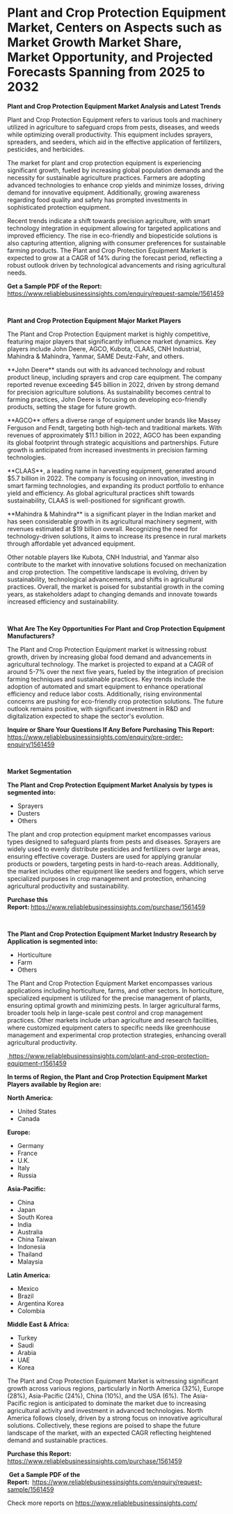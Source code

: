 <p><h1>Plant and Crop Protection Equipment Market, Centers on Aspects such as Market Growth Market Share, Market Opportunity, and Projected Forecasts Spanning from 2025 to 2032</h1></p><p><strong>Plant and Crop Protection Equipment Market Analysis and Latest Trends</strong></p>
<p><p>Plant and Crop Protection Equipment refers to various tools and machinery utilized in agriculture to safeguard crops from pests, diseases, and weeds while optimizing overall productivity. This equipment includes sprayers, spreaders, and seeders, which aid in the effective application of fertilizers, pesticides, and herbicides.</p><p>The market for plant and crop protection equipment is experiencing significant growth, fueled by increasing global population demands and the necessity for sustainable agriculture practices. Farmers are adopting advanced technologies to enhance crop yields and minimize losses, driving demand for innovative equipment. Additionally, growing awareness regarding food quality and safety has prompted investments in sophisticated protection equipment.</p><p>Recent trends indicate a shift towards precision agriculture, with smart technology integration in equipment allowing for targeted applications and improved efficiency. The rise in eco-friendly and biopesticide solutions is also capturing attention, aligning with consumer preferences for sustainable farming products. The Plant and Crop Protection Equipment Market is expected to grow at a CAGR of 14% during the forecast period, reflecting a robust outlook driven by technological advancements and rising agricultural needs.</p></p>
<p><strong>Get a Sample PDF of the Report:&nbsp;</strong> <a href="https://www.reliablebusinessinsights.com/enquiry/request-sample/1561459?utm_campaign=2255&utm_medium=2&utm_source=Github&utm_content=ia&utm_term=25022025&utm_id=plant-and-crop-protection-equipment">https://www.reliablebusinessinsights.com/enquiry/request-sample/1561459</a></p>
<p>&nbsp;</p>
<p><strong>Plant and Crop Protection Equipment Major Market Players</strong></p>
<p><p>The Plant and Crop Protection Equipment market is highly competitive, featuring major players that significantly influence market dynamics. Key players include John Deere, AGCO, Kubota, CLAAS, CNH Industrial, Mahindra & Mahindra, Yanmar, SAME Deutz-Fahr, and others.</p><p>**John Deere** stands out with its advanced technology and robust product lineup, including sprayers and crop care equipment. The company reported revenue exceeding $45 billion in 2022, driven by strong demand for precision agriculture solutions. As sustainability becomes central to farming practices, John Deere is focusing on developing eco-friendly products, setting the stage for future growth.</p><p>**AGCO** offers a diverse range of equipment under brands like Massey Ferguson and Fendt, targeting both high-tech and traditional markets. With revenues of approximately $11.1 billion in 2022, AGCO has been expanding its global footprint through strategic acquisitions and partnerships. Future growth is anticipated from increased investments in precision farming technologies.</p><p>**CLAAS**, a leading name in harvesting equipment, generated around $5.7 billion in 2022. The company is focusing on innovation, investing in smart farming technologies, and expanding its product portfolio to enhance yield and efficiency. As global agricultural practices shift towards sustainability, CLAAS is well-positioned for significant growth.</p><p>**Mahindra & Mahindra** is a significant player in the Indian market and has seen considerable growth in its agricultural machinery segment, with revenues estimated at $19 billion overall. Recognizing the need for technology-driven solutions, it aims to increase its presence in rural markets through affordable yet advanced equipment.</p><p>Other notable players like Kubota, CNH Industrial, and Yanmar also contribute to the market with innovative solutions focused on mechanization and crop protection. The competitive landscape is evolving, driven by sustainability, technological advancements, and shifts in agricultural practices. Overall, the market is poised for substantial growth in the coming years, as stakeholders adapt to changing demands and innovate towards increased efficiency and sustainability.</p></p>
<p>&nbsp;</p>
<p><strong>What Are The Key Opportunities For Plant and Crop Protection Equipment Manufacturers?</strong></p>
<p><p>The Plant and Crop Protection Equipment market is witnessing robust growth, driven by increasing global food demand and advancements in agricultural technology. The market is projected to expand at a CAGR of around 5-7% over the next five years, fueled by the integration of precision farming techniques and sustainable practices. Key trends include the adoption of automated and smart equipment to enhance operational efficiency and reduce labor costs. Additionally, rising environmental concerns are pushing for eco-friendly crop protection solutions. The future outlook remains positive, with significant investment in R&D and digitalization expected to shape the sector's evolution.</p></p>
<p><strong>Inquire or Share Your Questions If Any Before Purchasing This Report:</strong> <a href="https://www.reliablebusinessinsights.com/enquiry/pre-order-enquiry/1561459?utm_campaign=2255&utm_medium=2&utm_source=Github&utm_content=ia&utm_term=25022025&utm_id=plant-and-crop-protection-equipment">https://www.reliablebusinessinsights.com/enquiry/pre-order-enquiry/1561459</a></p>
<p>&nbsp;</p>
<p><strong>Market Segmentation</strong></p>
<p><strong>The Plant and Crop Protection Equipment Market Analysis by types is segmented into:</strong></p>
<p><ul><li>Sprayers</li><li>Dusters</li><li>Others</li></ul></p>
<p><p>The plant and crop protection equipment market encompasses various types designed to safeguard plants from pests and diseases. Sprayers are widely used to evenly distribute pesticides and fertilizers over large areas, ensuring effective coverage. Dusters are used for applying granular products or powders, targeting pests in hard-to-reach areas. Additionally, the market includes other equipment like seeders and foggers, which serve specialized purposes in crop management and protection, enhancing agricultural productivity and sustainability.</p></p>
<p><strong>Purchase this Report:&nbsp;</strong><a href="https://www.reliablebusinessinsights.com/purchase/1561459?utm_campaign=2255&utm_medium=2&utm_source=Github&utm_content=ia&utm_term=25022025&utm_id=plant-and-crop-protection-equipment">https://www.reliablebusinessinsights.com/purchase/1561459</a></p>
<p>&nbsp;</p>
<p><strong>The Plant and Crop Protection Equipment Market Industry Research by Application is segmented into:</strong></p>
<p><ul><li>Horticulture</li><li>Farm</li><li>Others</li></ul></p>
<p><p>The Plant and Crop Protection Equipment Market encompasses various applications including horticulture, farms, and other sectors. In horticulture, specialized equipment is utilized for the precise management of plants, ensuring optimal growth and minimizing pests. In larger agricultural farms, broader tools help in large-scale pest control and crop management practices. Other markets include urban agriculture and research facilities, where customized equipment caters to specific needs like greenhouse management and experimental crop protection strategies, enhancing overall agricultural productivity.</p></p>
<p><a href="https://www.reliablebusinessinsights.com/plant-and-crop-protection-equipment-r1561459?utm_campaign=2255&utm_medium=2&utm_source=Github&utm_content=ia&utm_term=25022025&utm_id=plant-and-crop-protection-equipment">&nbsp;https://www.reliablebusinessinsights.com/plant-and-crop-protection-equipment-r1561459</a></p>
<p><strong>In terms of Region, the Plant and Crop Protection Equipment Market Players available by Region are:</strong></p>
<p>
    <p> <strong> North America: </strong>
        <ul>
            <li>United States</li>
            <li>Canada</li>
        </ul>
        </p> 
    <p> <strong> Europe: </strong>
        <ul>
            <li>Germany</li>
            <li>France</li>
            <li>U.K.</li>
            <li>Italy</li>
            <li>Russia</li>
        </ul>
        </p> 
    <p> <strong> Asia-Pacific: </strong>
        <ul>
            <li>China</li>
            <li>Japan</li>
            <li>South Korea</li>
            <li>India</li>
            <li>Australia</li>
            <li>China Taiwan</li>
            <li>Indonesia</li>
            <li>Thailand</li>
            <li>Malaysia</li>
        </ul>
        </p> 
    <p> <strong> Latin America: </strong>
        <ul>
            <li>Mexico</li>
            <li>Brazil</li>
            <li>Argentina Korea</li>
            <li>Colombia</li>
        </ul>
        </p> 
    <p> <strong> Middle East & Africa: </strong>
        <ul>
            <li>Turkey</li>
            <li>Saudi</li>
            <li>Arabia</li>
            <li>UAE</li>
            <li>Korea</li>
        </ul>
    </p>
    </p>
<p><p>The Plant and Crop Protection Equipment Market is witnessing significant growth across various regions, particularly in North America (32%), Europe (28%), Asia-Pacific (24%), China (10%), and the USA (6%). The Asia-Pacific region is anticipated to dominate the market due to increasing agricultural activity and investment in advanced technologies. North America follows closely, driven by a strong focus on innovative agricultural solutions. Collectively, these regions are poised to shape the future landscape of the market, with an expected CAGR reflecting heightened demand and sustainable practices.</p></p>
<p><strong>Purchase this Report: </strong><a href="https://www.reliablebusinessinsights.com/purchase/1561459?utm_campaign=2255&utm_medium=2&utm_source=Github&utm_content=ia&utm_term=25022025&utm_id=plant-and-crop-protection-equipment">https://www.reliablebusinessinsights.com/purchase/1561459</a></p>
<p>&nbsp;<strong>Get a Sample PDF of the Report:&nbsp;&nbsp;</strong><a href="https://www.reliablebusinessinsights.com/enquiry/request-sample/1561459?utm_campaign=2255&utm_medium=2&utm_source=Github&utm_content=ia&utm_term=25022025&utm_id=plant-and-crop-protection-equipment">https://www.reliablebusinessinsights.com/enquiry/request-sample/1561459</a></p>
<p><strong></strong></p>
<p>Check more reports on <a href="https://www.reliablebusinessinsights.com/?utm_campaign=2255&utm_medium=2&utm_source=Github&utm_content=ia&utm_term=25022025&utm_id=plant-and-crop-protection-equipment">https://www.reliablebusinessinsights.com/</a></p>